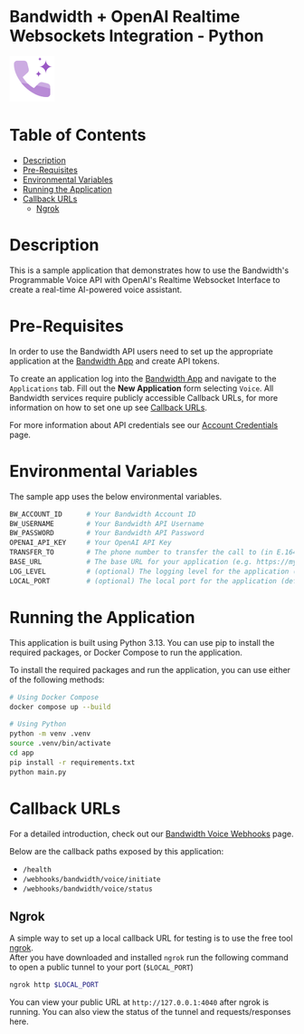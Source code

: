 # Bandwidth + OpenAI Realtime Websockets Integration - Python

<a href="https://dev.bandwidth.com/docs/voice/integrations/openai/realtime/sip">
  <img src="icon.svg" title="Bandwidth OpenAI Realtime SIP Integration Guide" alt="Bandwidth OpenAI Realtime SIP Integration Guide"/>
</a>

 # Table of Contents

* [Description](#description)
* [Pre-Requisites](#pre-requisites)
* [Environmental Variables](#environmental-variables)
* [Running the Application](#running-the-application)
* [Callback URLs](#callback-urls)
  * [Ngrok](#ngrok)

# Description

This is a sample application that demonstrates how to use the Bandwidth's Programmable Voice API with OpenAI's Realtime Websocket Interface to create a real-time AI-powered voice assistant.

# Pre-Requisites

In order to use the Bandwidth API users need to set up the appropriate application at the [Bandwidth App](https://dashboard.bandwidth.com/) and create API tokens.

To create an application log into the [Bandwidth App](https://dashboard.bandwidth.com/) and navigate to the `Applications` tab.  Fill out the **New Application** form selecting `Voice`.  All Bandwidth services require publicly accessible Callback URLs, for more information on how to set one up see [Callback URLs](#callback-urls).

For more information about API credentials see our [Account Credentials](https://dev.bandwidth.com/docs/account/credentials) page.

# Environmental Variables

The sample app uses the below environmental variables.

```sh
BW_ACCOUNT_ID      # Your Bandwidth Account ID
BW_USERNAME        # Your Bandwidth API Username
BW_PASSWORD        # Your Bandwidth API Password
OPENAI_API_KEY     # Your OpenAI API Key
TRANSFER_TO        # The phone number to transfer the call to (in E.164 format, e.g. +19195551212)
BASE_URL           # The base URL for your application (e.g. https://myapp.ngrok.io)
LOG_LEVEL          # (optional) The logging level for the application (default: INFO)
LOCAL_PORT         # (optional) The local port for the application (default: 5000)
```

# Running the Application

This application is built using Python 3.13. You can use pip to install the required packages, or Docker Compose to run the application.

To install the required packages and run the application, you can use either of the following methods:

```sh
# Using Docker Compose 
docker compose up --build
```

```sh
# Using Python
python -m venv .venv
source .venv/bin/activate
cd app
pip install -r requirements.txt
python main.py
```

# Callback URLs

For a detailed introduction, check out our [Bandwidth Voice Webhooks](https://dev.bandwidth.com/docs/voice/programmable-voice/webhooks) page.

Below are the callback paths exposed by this application:
* `/health`
* `/webhooks/bandwidth/voice/initiate`
* `/webhooks/bandwidth/voice/status`

## Ngrok

A simple way to set up a local callback URL for testing is to use the free tool [ngrok](https://ngrok.com/).  
After you have downloaded and installed `ngrok` run the following command to open a public tunnel to your port (`$LOCAL_PORT`)

```sh
ngrok http $LOCAL_PORT
```

You can view your public URL at `http://127.0.0.1:4040` after ngrok is running.  You can also view the status of the tunnel and requests/responses here.
